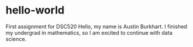 # hello-world
First assignment for DSC520
Hello, my name is Austin Burkhart. I finished my undergrad in mathematics, so I am excited to continue with data science.
